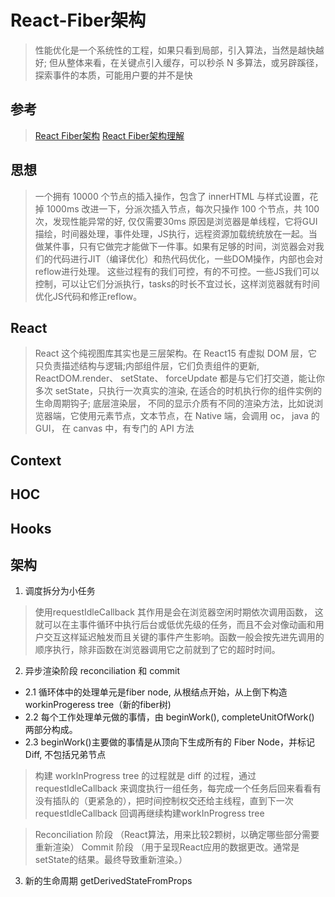 # React-Fiber架构
> 性能优化是一个系统性的工程，如果只看到局部，引入算法，当然是越快越好; 但从整体来看，在关键点引入缓存，可以秒杀 N 多算法，或另辟蹊径，探索事件的本质，可能用户要的并不是快

## 参考
> [React Fiber架构](https://zhuanlan.zhihu.com/p/37095662)
> [React Fiber架构理解](https://segmentfault.com/a/1190000018701625?utm_source=tuicool&utm_medium=referral)

## 思想
> 一个拥有 10000 个节点的插入操作，包含了 innerHTML 与样式设置，花掉 1000ms
> 改进一下，分派次插入节点，每次只操作 100 个节点，共 100 次，发现性能异常的好, 仅仅需要30ms
> 原因是浏览器是单线程，它将GUI描绘，时间器处理，事件处理，JS执行，远程资源加载统统放在一起。当做某件事，只有它做完才能做下一件事。如果有足够的时间，浏览器会对我们的代码进行JIT（编译优化）和热代码优化，一些DOM操作，内部也会对reflow进行处理。
> 这些过程有的我们可控，有的不可控。一些JS我们可以控制，可以让它们分派执行，tasks的时长不宜过长，这样浏览器就有时间优化JS代码和修正reflow。

## React
> React 这个纯视图库其实也是三层架构。在 React15 有虚拟 DOM 层，它只负责描述结构与逻辑;内部组件层，它们负责组件的更新, ReactDOM.render、 setState、 forceUpdate 都是与它们打交道，能让你多次 setState，只执行一次真实的渲染, 在适合的时机执行你的组件实例的生命周期钩子; 底层渲染层， 不同的显示介质有不同的渲染方法，比如说浏览器端，它使用元素节点，文本节点，在 Native 端，会调用 oc， java 的 GUI， 在 canvas 中，有专门的 API 方法
## Context
## HOC
## Hooks

## 架构
1. 调度拆分为小任务
> 使用requestIdleCallback
> 其作用是会在浏览器空闲时期依次调用函数， 这就可以在主事件循环中执行后台或低优先级的任务，而且不会对像动画和用户交互这样延迟触发而且关键的事件产生影响。函数一般会按先进先调用的顺序执行，除非函数在浏览器调用它之前就到了它的超时时间。

2. 异步渲染阶段 reconciliation 和 commit

- 2.1 循环体中的处理单元是fiber node, 从根结点开始，从上倒下构造workinProgeress tree（新的fiber树)
- 2.2 每个工作处理单元做的事情，由 beginWork(), completeUnitOfWork() 两部分构成。
- 2.3 beginWork()主要做的事情是从顶向下生成所有的 Fiber Node，并标记 Diff, 不包括兄弟节点

> 构建 workInProgress tree 的过程就是 diff 的过程，通过 requestIdleCallback 来调度执行一组任务，每完成一个任务后回来看看有没有插队的（更紧急的），把时间控制权交还给主线程，直到下一次 requestIdleCallback 回调再继续构建workInProgress tree

> Reconciliation 阶段 （React算法，用来比较2颗树，以确定哪些部分需要重新渲染）
> Commit 阶段 （用于呈现React应用的数据更改。通常是setState的结果。最终导致重新渲染。）

3. 新的生命周期 getDerivedStateFromProps

